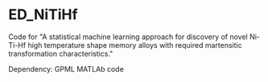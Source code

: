 # ED_NiTiHf

Code for "A statistical machine learning approach for discovery of novel Ni-Ti-Hf high temperature shape memory alloys with required martensitic transformation characteristics."

Dependency: GPML MATLAb code

